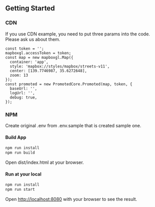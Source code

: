 ## Getting Started

### CDN

If you use CDN example, you need to put three params into the code.
Please ask us about them.

```
const token = '';
mapboxgl.accessToken = token;
const map = new mapboxgl.Map({
  container: 'app',
  style: 'mapbox://styles/mapbox/streets-v11',
  center: [139.7746987, 35.6272648],
  zoom: 13
});
const promoted = new PromotedCore.Promoted(map, token, {
  baseUrl: '',
  logUrl: '',
  debug: true,
});
```

### NPM
Create original .env from .env.sample that is created sample one.

#### Build App
```bash
npm run install
npm run build
```

Open dist/index.html at your browser.

#### Run at your local 

```bash
npm run install
npm run start
```

Open [http://localhost:8080](http://localhost:8080) with your browser to see the result.
